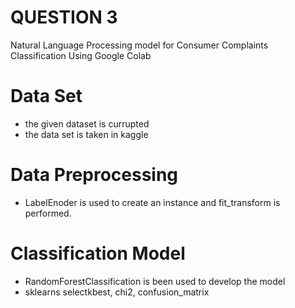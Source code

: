 # QUESTION 3
Natural Language Processing model for Consumer Complaints Classification Using Google Colab

# Data Set
* the given dataset is currupted
* the data set is taken in kaggle

# Data Preprocessing
* LabelEnoder is used to create an instance and fit_transform is performed.

# Classification Model 
* RandomForestClassification is been used to develop the model
* sklearns selectkbest, chi2, confusion_matrix
